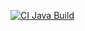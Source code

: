[![CI Java Build](https://github.com/LiviaJacklinne/INATEL-C214-LAB/blob/main/Aula-08/.github/workflows/ci.yml/badge.svg)](https://github.com/LiviaJacklinne/INATEL-C214-LAB/blob/main/Aula-08/.github/workflows/ci.yml)